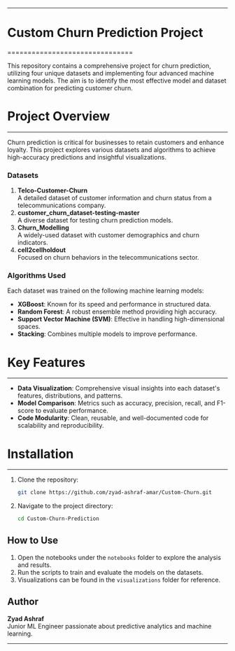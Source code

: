 * * *

# Custom Churn Prediction Project
===============================

This repository contains a comprehensive project for churn prediction, utilizing four unique datasets and implementing four advanced machine learning models. The aim is to identify the most effective model and dataset combination for predicting customer churn.

# Project Overview
----------------

Churn prediction is critical for businesses to retain customers and enhance loyalty. This project explores various datasets and algorithms to achieve high-accuracy predictions and insightful visualizations.

### Datasets

1.  **Telco-Customer-Churn**  
    A detailed dataset of customer information and churn status from a telecommunications company.
2.  **customer\_churn\_dataset-testing-master**  
    A diverse dataset for testing churn prediction models.
3.  **Churn\_Modelling**  
    A widely-used dataset with customer demographics and churn indicators.
4.  **cell2cellholdout**  
    Focused on churn behaviors in the telecommunications sector.

### Algorithms Used

Each dataset was trained on the following machine learning models:

*   **XGBoost**: Known for its speed and performance in structured data.
*   **Random Forest**: A robust ensemble method providing high accuracy.
*   **Support Vector Machine (SVM)**: Effective in handling high-dimensional spaces.
*   **Stacking**: Combines multiple models to improve performance.

# Key Features
------------

*   **Data Visualization**: Comprehensive visual insights into each dataset's features, distributions, and patterns.
*   **Model Comparison**: Metrics such as accuracy, precision, recall, and F1-score to evaluate performance.
*   **Code Modularity**: Clean, reusable, and well-documented code for scalability and reproducibility.

# Installation
------------

1.  Clone the repository:
    
    ```bash
    git clone https://github.com/zyad-ashraf-amar/Custom-Churn.git
    ```
    
2.  Navigate to the project directory:
    
    ```bash
    cd Custom-Churn-Prediction
    ```

How to Use
----------

1.  Open the notebooks under the `notebooks` folder to explore the analysis and results.
2.  Run the scripts to train and evaluate the models on the datasets.
3.  Visualizations can be found in the `visualizations` folder for reference.

Author
------

**Zyad Ashraf**  
Junior ML Engineer passionate about predictive analytics and machine learning.

* * *
